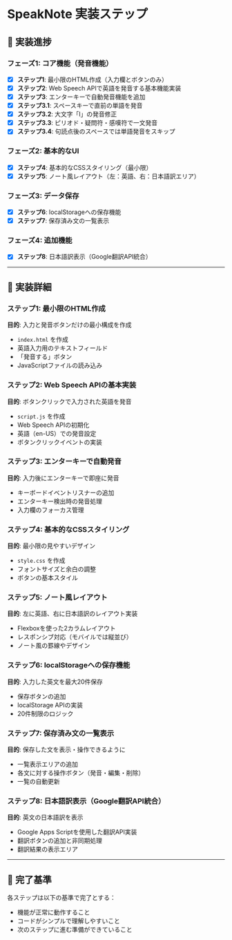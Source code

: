 # SpeakNote 実装ステップ

## 🚀 実装進捗

### フェーズ1: コア機能（発音機能）

- [x] **ステップ1**: 最小限のHTML作成（入力欄とボタンのみ）
- [x] **ステップ2**: Web Speech APIで英語を発音する基本機能実装
- [x] **ステップ3**: エンターキーで自動発音機能を追加
- [x] **ステップ3.1**: スペースキーで直前の単語を発音
- [x] **ステップ3.2**: 大文字「I」の発音修正
- [x] **ステップ3.3**: ピリオド・疑問符・感嘆符で一文発音
- [x] **ステップ3.4**: 句読点後のスペースでは単語発音をスキップ

### フェーズ2: 基本的なUI

- [x] **ステップ4**: 基本的なCSSスタイリング（最小限）
- [x] **ステップ5**: ノート風レイアウト（左：英語、右：日本語訳エリア）

### フェーズ3: データ保存

- [x] **ステップ6**: localStorageへの保存機能
- [x] **ステップ7**: 保存済み文の一覧表示

### フェーズ4: 追加機能

- [x] **ステップ8**: 日本語訳表示（Google翻訳API統合）

---

## 📝 実装詳細

### ステップ1: 最小限のHTML作成

**目的**: 入力と発音ボタンだけの最小構成を作成

- `index.html` を作成
- 英語入力用のテキストフィールド
- 「発音する」ボタン
- JavaScriptファイルの読み込み

### ステップ2: Web Speech APIの基本実装

**目的**: ボタンクリックで入力された英語を発音

- `script.js` を作成
- Web Speech APIの初期化
- 英語（en-US）での発音設定
- ボタンクリックイベントの実装

### ステップ3: エンターキーで自動発音

**目的**: 入力後にエンターキーで即座に発音

- キーボードイベントリスナーの追加
- エンターキー検出時の発音処理
- 入力欄のフォーカス管理

### ステップ4: 基本的なCSSスタイリング

**目的**: 最小限の見やすいデザイン

- `style.css` を作成
- フォントサイズと余白の調整
- ボタンの基本スタイル

### ステップ5: ノート風レイアウト

**目的**: 左に英語、右に日本語訳のレイアウト実装

- Flexboxを使った2カラムレイアウト
- レスポンシブ対応（モバイルでは縦並び）
- ノート風の罫線やデザイン

### ステップ6: localStorageへの保存機能

**目的**: 入力した英文を最大20件保存

- 保存ボタンの追加
- localStorage APIの実装
- 20件制限のロジック

### ステップ7: 保存済み文の一覧表示

**目的**: 保存した文を表示・操作できるように

- 一覧表示エリアの追加
- 各文に対する操作ボタン（発音・編集・削除）
- 一覧の自動更新

### ステップ8: 日本語訳表示（Google翻訳API統合）

**目的**: 英文の日本語訳を表示

- Google Apps Scriptを使用した翻訳API実装
- 翻訳ボタンの追加と非同期処理
- 翻訳結果の表示エリア

---

## 🎯 完了基準

各ステップは以下の基準で完了とする：

- 機能が正常に動作すること
- コードがシンプルで理解しやすいこと
- 次のステップに進む準備ができていること
